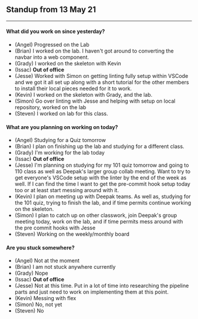 ## Standup from 13 May 21

--- 

#### What did you work on since yesterday?
- (Angel) Progressed on the Lab
- (Brian) I worked on the lab. I haven't got around to converting the navbar into a web component.
- (Grady) I worked on the skeleton with Kevin
- (Issac) **Out of office**
- (Jesse) Worked with Simon on getting linting fully setup within VSCode and we got it all set up along with a short tutorial for the other members to install their local pieces needed for it to work.
- (Kevin) I worked on the skeleton with Grady, and the lab.
- (Simon) Go over linting with Jesse and helping with setup on local repository, worked on the lab
- (Steven) I worked on lab for this class.

#### What are you planning on working on today?
- (Angel) Studying for a Quiz tomorrow
- (Brian) I plan on finishing up the lab and studying for a different class.
- (Grady) I'm working for the lab today
- (Issac) **Out of office**
- (Jesse) I'm planning on studying for my 101 quiz tomorrow and going to 110 class as well as Deepak's larger group collab meeting. Want to try to get everyone's VSCode setup with the linter by the end of the week as well. If I can find the time I want to get the pre-commit hook setup today too or at least start messing around with it.
- (Kevin) I plan on meeting up with Deepak teams. As well as, studying for the 101 quiz, trying to finish the lab, and if time permits continue working on the skeleton.
- (Simon) I plan to catch up on other classwork, join Deepak's group meeting today, work on the lab, and if time permits mess around with the pre commit hooks with Jesse
- (Steven) Working on the weekly/monthly board

#### Are you stuck somewhere?
- (Angel) Not at the moment
- (Brian) I am not stuck anywhere currently
- (Grady) Nope
- (Issac) **Out of office**
- (Jesse) Not at this time. Put in a lot of time into researching the pipeline parts and just need to work on implementing them at this point.
- (Kevin) Messing with flex
- (Simon) No, not yet
- (Steven) No